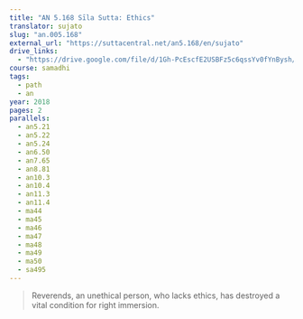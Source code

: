 ```yaml
---
title: "AN 5.168 Sīla Sutta: Ethics"
translator: sujato
slug: "an.005.168"
external_url: "https://suttacentral.net/an5.168/en/sujato"
drive_links:
  - "https://drive.google.com/file/d/1Gh-PcEscfE2USBFz5c6qssYv0fYnBysh/view?usp=drivesdk"
course: samadhi
tags:
  - path
  - an
year: 2018
pages: 2
parallels:
  - an5.21
  - an5.22
  - an5.24
  - an6.50
  - an7.65
  - an8.81
  - an10.3
  - an10.4
  - an11.3
  - an11.4
  - ma44
  - ma45
  - ma46
  - ma47
  - ma48
  - ma49
  - ma50
  - sa495
---
```


> Reverends, an unethical person, who lacks ethics, has destroyed a vital condition for right immersion.

<!---->
